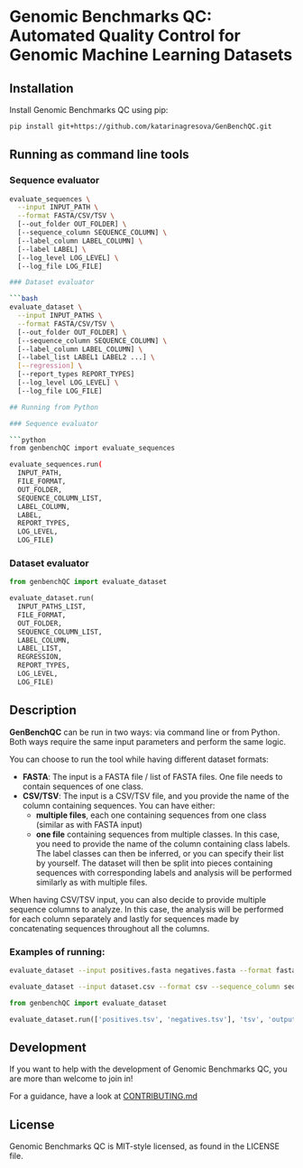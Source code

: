# Genomic Benchmarks QC: Automated Quality Control for Genomic Machine Learning Datasets

## Installation

Install Genomic Benchmarks QC using pip:

```bash
pip install git+https://github.com/katarinagresova/GenBenchQC.git
```

## Running as command line tools

### Sequence evaluator

```bash
evaluate_sequences \
  --input INPUT_PATH \
  --format FASTA/CSV/TSV \
  [--out_folder OUT_FOLDER] \
  [--sequence_column SEQUENCE_COLUMN] \ 
  [--label_column LABEL_COLUMN] \
  [--label LABEL] \
  [--log_level LOG_LEVEL] \
  [--log_file LOG_FILE]

### Dataset evaluator

```bash
evaluate_dataset \
  --input INPUT_PATHS \
  --format FASTA/CSV/TSV \
  [--out_folder OUT_FOLDER] \
  [--sequence_column SEQUENCE_COLUMN] \
  [--label_column LABEL_COLUMN] \
  [--label_list LABEL1 LABEL2 ...] \
  [--regression] \
  [--report_types REPORT_TYPES]
  [--log_level LOG_LEVEL] \
  [--log_file LOG_FILE]

## Running from Python

### Sequence evaluator

```python
from genbenchQC import evaluate_sequences

evaluate_sequences.run(
  INPUT_PATH, 
  FILE_FORMAT, 
  OUT_FOLDER, 
  SEQUENCE_COLUMN_LIST, 
  LABEL_COLUMN, 
  LABEL,
  REPORT_TYPES,
  LOG_LEVEL,
  LOG_FILE)
```

### Dataset evaluator

```python
from genbenchQC import evaluate_dataset

evaluate_dataset.run(
  INPUT_PATHS_LIST, 
  FILE_FORMAT, 
  OUT_FOLDER, 
  SEQUENCE_COLUMN_LIST, 
  LABEL_COLUMN, 
  LABEL_LIST,
  REGRESSION,
  REPORT_TYPES,
  LOG_LEVEL,
  LOG_FILE)
```

## Description

**GenBenchQC** can be run in two ways: via command line or from Python. Both ways require the same input parameters and perform the same logic.

You can choose to run the tool while having different dataset formats:
- **FASTA**: The input is a FASTA file / list of FASTA files. One file needs to contain sequences of one class.
- **CSV/TSV**: The input is a CSV/TSV file, and you provide the name of the column containing sequences. You can have either:
  - **multiple files**, each one containing sequences from one class (similar as with FASTA input)
  - **one file** containing sequences from multiple classes. In this case, you need to provide the name of the column containing class labels. The label classes can then be inferred, or you can specify their list by yourself. The dataset will then be split into pieces containing sequences with corresponding labels and analysis will be performed similarly as with multiple files.

When having CSV/TSV input, you can also decide to provide multiple sequence columns to analyze. In this case, the analysis will be performed for each column separately and lastly for sequences made by concatenating sequences throughout all the columns.

### Examples of running:

```bash
evaluate_dataset --input positives.fasta negatives.fasta --format fasta
```

```bash
evaluate_dataset --input dataset.csv --format csv --sequence_column seq --label_column label --labels 0 1 2
```

```python
from genbenchQC import evaluate_dataset

evaluate_dataset.run(['positives.tsv', 'negatives.tsv'], 'tsv', 'output_folder', ['seq1', 'seq2'])
```

## Development

If you want to help with the development of Genomic Benchmarks QC, you are more than welcome to join in!

For a guidance, have a look at [CONTRIBUTING.md](CONTRIBUTING.md)

## License

Genomic Benchmarks QC is MIT-style licensed, as found in the LICENSE file.